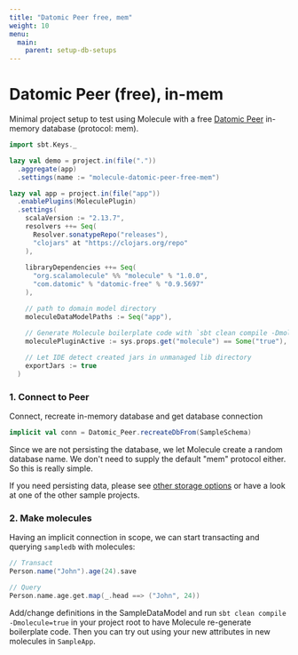 ```yaml
---
title: "Datomic Peer free, mem"
weight: 10
menu:
  main:
    parent: setup-db-setups
---
```


# Datomic Peer (free), in-mem

Minimal project setup to test using Molecule with a free [Datomic Peer](https://docs.datomic.com/on-prem/peer-getting-started.html) in-memory database (protocol: mem).

```scala
import sbt.Keys._

lazy val demo = project.in(file("."))
  .aggregate(app)
  .settings(name := "molecule-datomic-peer-free-mem")

lazy val app = project.in(file("app"))
  .enablePlugins(MoleculePlugin)
  .settings(
    scalaVersion := "2.13.7",
    resolvers ++= Seq(
      Resolver.sonatypeRepo("releases"),
      "clojars" at "https://clojars.org/repo"
    ),
  
    libraryDependencies ++= Seq(
      "org.scalamolecule" %% "molecule" % "1.0.0",
      "com.datomic" % "datomic-free" % "0.9.5697"
    ),

    // path to domain model directory
    moleculeDataModelPaths := Seq("app"),

    // Generate Molecule boilerplate code with `sbt clean compile -Dmolecule=true`
    moleculePluginActive := sys.props.get("molecule") == Some("true"),
  
    // Let IDE detect created jars in unmanaged lib directory
    exportJars := true
  )
```

### 1. Connect to Peer

Connect, recreate in-memory database and get database connection

```scala
implicit val conn = Datomic_Peer.recreateDbFrom(SampleSchema) 
```

Since we are not persisting the database, we let Molecule create a random database name. We don't need to supply the default "mem" protocol either. So this is really simple.

If you need persisting data, please see [other storage options](https://docs.datomic.com/on-prem/storage.html) or have a look at one of the other sample projects.


### 2. Make molecules

Having an implicit connection in scope, we can start transacting and querying `sampledb` with molecules:
```scala
// Transact
Person.name("John").age(24).save

// Query
Person.name.age.get.map(_.head ==> ("John", 24))
```


Add/change definitions in the SampleDataModel and run `sbt clean compile -Dmolecule=true` in your project root to have Molecule re-generate boilerplate code. Then you can try out using your new attributes in new molecules in `SampleApp`.

